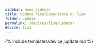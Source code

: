 ```yaml
---
sidebar: home_sidebar
title: Update PixelExperience on lisa
folder: update
permalink: /devices/lisa/update/
device: lisa
---
```

{% include templates/device_update.md %}
